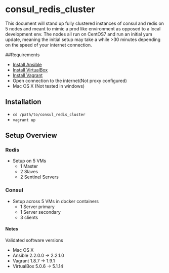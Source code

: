 # consul_redis_cluster
This document will stand up fully clustered instances of consul and redis on 5 nodes and
meant to mimic a prod like environment as opposed to a local development env.
The nodes all run on CentOS7 and run an initial yum update, meaning the initial setup may
take a while >30 minutes depending on the speed of your internet connection.

##Requirements
* [Install Ansible](http://docs.ansible.com/ansible/intro_installation.html)
* [Install VirtualBox](https://www.virtualbox.org/)
* [Install Vagrant](https://www.vagrantup.com/docs/installation/)
* Open connection to the internet(Not proxy configured)
* Mac OS X (Not tested in windows)

## Installation
* `cd /path/to/consul_redis_cluster`
* `vagrant up`

## Setup Overview
### Redis
* Setup on 5 VMs
  * 1 Master
  * 2 Slaves
  * 2 Sentinel Servers

### Consul
  * Setup across 5 VMs in docker containers
    * 1 Server primary
    * 1 Server secondary
    * 3 clients

#### Notes
Validated software versions
* Mac OS X
* Ansible 2.2.0.0 -> 2.2.1.0
* Vagrant 1.8.7 -> 1.9.1
* VirtualBox 5.0.6 -> 5.1.14
